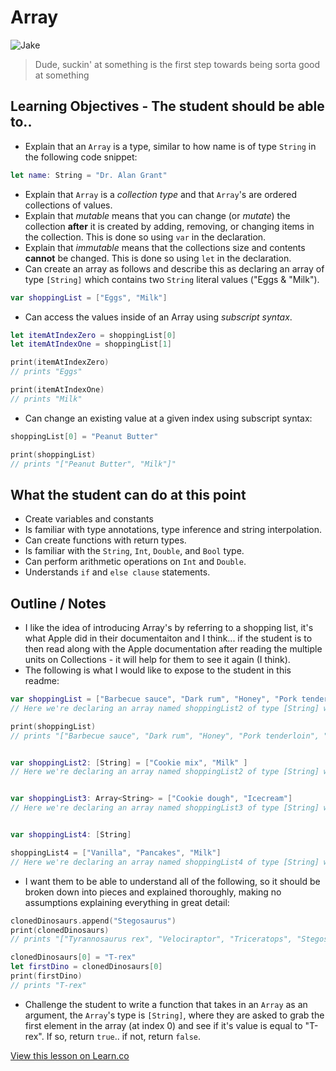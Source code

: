 # Array

![Jake](https://media.giphy.com/media/lUQxdO6Y7Vmx2/giphy.gif)

> Dude, suckin' at something is the first step towards being sorta good at something

## Learning Objectives - The student should be able to..

* Explain that an `Array` is a type, similar to how name is of type `String` in the following code snippet:
 
```swift
let name: String = "Dr. Alan Grant"
```

* Explain that `Array` is a *collection type* and that `Array`'s are ordered collections of values.
* Explain that *mutable* means that you can change (or *mutate*) the collection **after** it is created by adding, removing, or changing items in the collection. This is done so using `var` in the declaration.
* Explain that *immutable* means that the collections size and contents **cannot** be changed. This is done so using `let` in the declaration.
* Can create an array as follows and describe this as declaring an array of type `[String]` which contains two `String` literal values ("Eggs & "Milk").

```swift
var shoppingList = ["Eggs", "Milk"]
```
* Can access the values inside of an Array using *subscript syntax*.  

```swift
let itemAtIndexZero = shoppingList[0]
let itemAtIndexOne = shoppingList[1]

print(itemAtIndexZero)
// prints "Eggs"

print(itemAtIndexOne)
// prints "Milk"
```

* Can change an existing value at a given index using subscript syntax:

```swift
shoppingList[0] = "Peanut Butter"

print(shoppingList)
// prints "["Peanut Butter", "Milk"]"
```



## What the student can do at this point 

* Create variables and constants
* Is familiar with type annotations, type inference and string interpolation.
* Can create functions with return types.
* Is familiar with the `String`, `Int`, `Double`, and `Bool` type.
* Can perform arithmetic operations on `Int` and `Double`.
* Understands `if` and `else clause` statements.



## Outline / Notes

*  I like the idea of introducing Array's by referring to a shopping list, it's what Apple did in their documentaiton and I think... if the student is to then read along with the Apple documentation after reading the multiple units on Collections - it will help for them to see it again (I think).
* The following is what I would like to expose to the student in this readme:

```swift
var shoppingList = ["Barbecue sauce", "Dark rum", "Honey", "Pork tenderloin", "Hamburger buns"]
// Here we're declaring an array named shoppingList2 of type [String] with five String values.

print(shoppingList)
// prints "["Barbecue sauce", "Dark rum", "Honey", "Pork tenderloin", "Hamburger buns"]"


var shoppingList2: [String] = ["Cookie mix", "Milk" ]
// Here we're declaring an array named shoppingList2 of type [String] with two String values, "Cookie mix" & "Milk".


var shoppingList3: Array<String> = ["Cookie dough", "Icecream"]
// Here we're declaring an array named shoppingList3 of type [String] with two String values, "Cookie dough" & "Icecream".


var shoppingList4: [String]

shoppingList4 = ["Vanilla", "Pancakes", "Milk"]
// Here we're declaring an array named shoppingList4 of type [String] with two String values then in the following line initializing it with three String values, "Vanilla", "Pancakes" and "Milk".
```
* I want them to be able to understand all of the following, so it should be broken down into pieces and explained thoroughly, making no assumptions explaining everything in great detail:

```swift
clonedDinosaurs.append("Stegosaurus")
print(clonedDinosaurs)
// prints "["Tyrannosaurus rex", "Velociraptor", "Triceratops", "Stegosaurus"]"

clonedDinosaurs[0] = "T-rex"
let firstDino = clonedDinosaurs[0]
print(firstDino)
// prints "T-rex"
``` 
* Challenge the student to write a function that takes in an `Array` as an argument, the `Array`'s type is `[String]`, where they are asked to grab the first element in the array (at index 0) and see if it's value is equal to "T-rex". If so, return `true`.. if not, return `false`.

<a href='https://learn.co/lessons/Array' data-visibility='hidden'>View this lesson on Learn.co</a>

